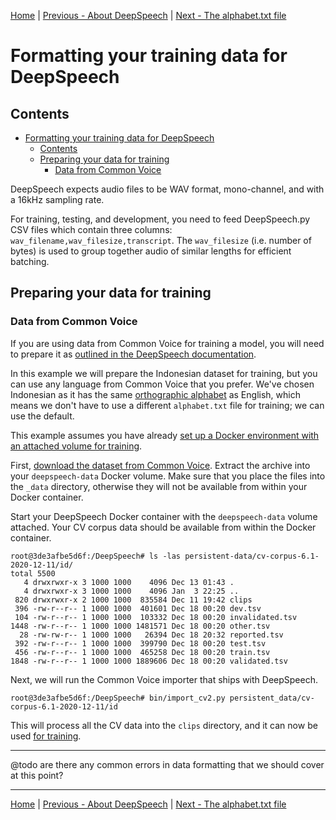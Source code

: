 [Home](README.md) | [Previous - About DeepSpeech](DEEPSPEECH.md) | [Next - The alphabet.txt file](ALPHABET.md)

# Formatting your training data for DeepSpeech

## Contents

- [Formatting your training data for DeepSpeech](#formatting-your-training-data-for-deepspeech)
  * [Contents](#contents)
  * [Preparing your data for training](#preparing-your-data-for-training)
    + [Data from Common Voice](#data-from-common-voice)

DeepSpeech expects audio files to be WAV format, mono-channel, and with a 16kHz sampling rate.

For training, testing, and development, you need to feed DeepSpeech.py CSV files which contain three columns: `wav_filename,wav_filesize,transcript`. The `wav_filesize` (i.e. number of bytes) is used to group together audio of similar lengths for efficient batching.

## Preparing your data for training

### Data from Common Voice

If you are using data from Common Voice for training a model, you will need to prepare it as [outlined in the DeepSpeech documentation](https://deepspeech.readthedocs.io/en/master/TRAINING.html#common-voice-training-data).

In this example we will prepare the Indonesian dataset for training, but you can use any language from Common Voice that you prefer. We've chosen Indonesian as it has the same [orthographic alphabet](ALPHABET.md) as English, which means we don't have to use a different `alphabet.txt` file for training; we can use the default.

This example assumes you have already [set up a Docker environment with an attached volume for training](TRAINING.md).

First, [download the dataset from Common Voice](https://commonvoice.mozilla.org/en/datasets). Extract the archive into your `deepspeech-data` Docker volume. Make sure that you place the files into the `_data` directory, otherwise they will not be available from within your Docker container.

Start your DeepSpeech Docker container with the `deepspeech-data` volume attached. Your CV corpus data should be available from within the Docker container.

 ```
 root@3de3afbe5d6f:/DeepSpeech# ls -las persistent-data/cv-corpus-6.1-2020-12-11/id/
 total 5500
    4 drwxrwxr-x 3 1000 1000    4096 Dec 13 01:43 .
    4 drwxrwxr-x 3 1000 1000    4096 Jan  3 22:25 ..
  820 drwxrwxr-x 2 1000 1000  835584 Dec 11 19:42 clips
  396 -rw-r--r-- 1 1000 1000  401601 Dec 18 00:20 dev.tsv
  104 -rw-r--r-- 1 1000 1000  103332 Dec 18 00:20 invalidated.tsv
 1448 -rw-r--r-- 1 1000 1000 1481571 Dec 18 00:20 other.tsv
   28 -rw-rw-r-- 1 1000 1000   26394 Dec 18 20:32 reported.tsv
  392 -rw-r--r-- 1 1000 1000  399790 Dec 18 00:20 test.tsv
  456 -rw-r--r-- 1 1000 1000  465258 Dec 18 00:20 train.tsv
 1848 -rw-r--r-- 1 1000 1000 1889606 Dec 18 00:20 validated.tsv
```

Next, we will run the Common Voice importer that ships with DeepSpeech.

```
root@3de3afbe5d6f:/DeepSpeech# bin/import_cv2.py persistent_data/cv-corpus-6.1-2020-12-11/id
```

This will process all the CV data into the `clips` directory, and it can now be used [for training](TRAINING.md).

---

@todo are there any common errors in data formatting that we should cover at this point?

---

[Home](README.md) | [Previous - About DeepSpeech](DEEPSPEECH.md) | [Next - The alphabet.txt file](ALPHABET.md)
